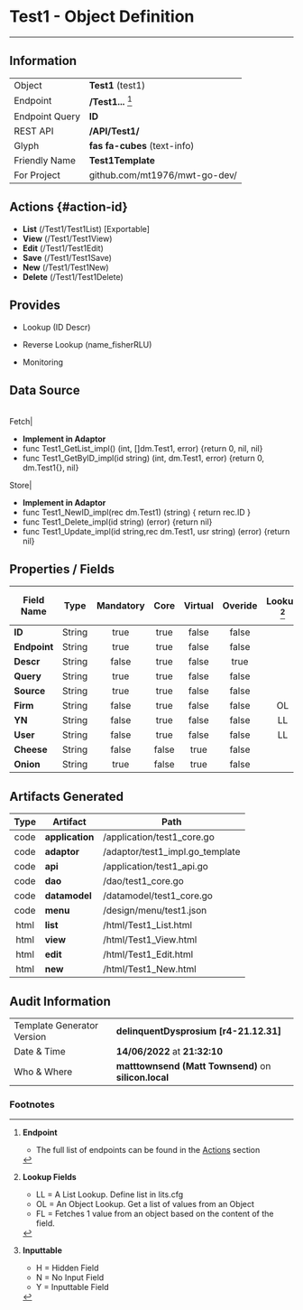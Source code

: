 # **Test1** - Object Definition
---
##  Information
|   |   |
|---|---|
|Object         |**Test1** (test1) |
|Endpoint 	    |**/Test1...** [^1]|
|Endpoint Query |**ID**|
|REST API|**/API/Test1/**|
Glyph|**fas fa-cubes** (text-info)
Friendly Name|**Test1Template**|
|For Project    |github.com/mt1976/mwt-go-dev/|

##  Actions {#action-id}
* **List** (/Test1/Test1List) [Exportable]
* **View** (/Test1/Test1View)
* **Edit** (/Test1/Test1Edit)
* **Save** (/Test1/Test1Save)
* **New** (/Test1/Test1New)
* **Delete** (/Test1/Test1Delete)







##  Provides
 * Lookup (ID Descr)
 * Reverse Lookup (name_fisherRLU)

* Monitoring 



##  Data Source 
|   |   |
|---|---|

Fetch|<ul><li>**Implement in Adaptor**</li><li> func Test1_GetList_impl() (int, []dm.Test1, error) {return 0, nil, nil}</li><li>func Test1_GetByID_impl(id string) (int, dm.Test1, error) {return 0, dm.Test1{}, nil}</li></ul>
Store|<ul><li>**Implement in Adaptor**</li><li>func Test1_NewID_impl(rec dm.Test1) (string) { return rec.ID } </li><li>func Test1_Delete_impl(id string) (error) {return nil}</li><li>func Test1_Update_impl(id string,rec dm.Test1, usr string) (error) {return nil}</li></ul>

##  Properties / Fields
| Field Name| Type | Mandatory | Core | Virtual | Overide | Lookup [^2]| Lookup Object      | Lookup Field Source         | Lookup Return Value                | Inputable [^3]|DB Column|Default Value| No Change | Callout | Internal |
| -- | --  | :--: | :--: | :--: |:--: |:--: |:--: |-- |-- |:--: |-- | --| :--: | :--: | :--: |
|**ID**|String|true|true|false|false|||||Y|ID||false|false|false|
|**Endpoint**|String|true|true|false|false|||||Y|Endpoint||false|false|false|
|**Descr**|String|false|true|false|true|||||N|Descr||false|false|false|
|**Query**|String|true|true|false|false|||||Y|Query||false|false|false|
|**Source**|String|true|true|false|false|||||Y|Source||false|false|false|
|**Firm**|String|false|true|false|false|OL|Firm|Firmx|FullName|N|Firm||false|false|false|
|**YN**|String|false|true|false|false|LL||yn||Y|YN||false|false|false|
|**User**|String|false|true|false|false|LL||users||Y|User||false|false|false|
|**Cheese**|String|false|false|true|false|||||Y|||false|true|false|
|**Onion**|String|true|false|true|false|||||Y|||false|true|false|


##  Artifacts Generated
| Type | Artifact | Path|
| :--: | -- | -- |
| code | **application** | /application/test1_core.go |
| code | **adaptor** | /adaptor/test1_impl.go_template |
| code | **api** | /application/test1_api.go |
| code | **dao** | /dao/test1_core.go |
| code | **datamodel** | /datamodel/test1_core.go |
| code | **menu** | /design/menu/test1.json |
| html | **list** | /html/Test1_List.html |
| html | **view** | /html/Test1_View.html |
| html | **edit** | /html/Test1_Edit.html |
| html | **new** | /html/Test1_New.html |


## Audit Information
|   |   |
|---|---|
Template Generator Version   | **delinquentDysprosium [r4-21.12.31]**
Date & Time		     | **14/06/2022** at **21:32:10**
Who & Where		     | **matttownsend (Matt Townsend)** on **silicon.local**

### Footnotes
[^1]: **Endpoint**
    * The full list of endpoints can be found in the [Actions](#action-id) section
[^2]: **Lookup Fields**
    * LL = A List Lookup. Define list in lits.cfg
    * OL = An Object Lookup. Get a list of values from an Object
    * FL = Fetches 1 value from an object based on the content of the field. 
[^3]: **Inputtable**   
    * H = Hidden Field
    * N = No Input Field
    * Y = Inputtable Field
